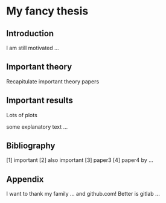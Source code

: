 # My fancy thesis

## Introduction
I am still motivated ...

## Important theory
Recapitulate important theory papers

## Important results
Lots of plots

some explanatory text ...

## Bibliography
[1] important
[2] also important
[3] paper3
[4] paper4 by ...

## Appendix
I want to thank my family ...
and github.com!
Better is gitlab ...
